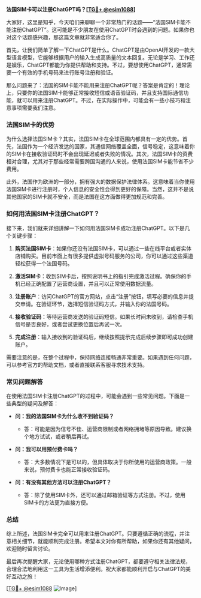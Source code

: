 **法国SIM卡可以注册ChatGPT吗？[[TG💪+ @esim1088](https://t.me/s/esim1088)]**

大家好，这里是知乎，今天咱们来聊聊一个非常热门的话题——“法国SIM卡能不能注册ChatGPT”。这可能是不少朋友在使用ChatGPT时会遇到的问题。如果你也对这个话题感兴趣，那这篇文章就非常适合你了。

首先，让我们简单了解一下ChatGPT是什么。ChatGPT是由OpenAI开发的一款大型语言模型，它能够根据用户的输入生成高质量的文本回复。无论是学习、工作还是娱乐，ChatGPT都能为你提供帮助和支持。不过，要想使用ChatGPT，通常需要一个有效的手机号码来进行账号注册和验证。

那么问题来了：法国的SIM卡能不能用来注册ChatGPT呢？答案是肯定的！理论上，只要你的法国SIM卡能够正常接收短信或语音验证码，并且支持国际通信功能，就可以用来注册ChatGPT。不过，在实际操作中，可能会有一些小技巧和注意事项需要我们注意。

### 法国SIM卡的优势

为什么选择法国SIM卡？其实，法国SIM卡在全球范围内都具有一定的优势。首先，法国作为一个经济发达的国家，其通信网络覆盖全面，信号稳定，这意味着你的SIM卡在接收验证码时不会出现延迟或者失败的情况。其次，法国SIM卡的资费相对合理，尤其对于那些经常需要跨国沟通的人来说，使用法国SIM卡能节省不少费用。

此外，法国作为欧洲的一部分，拥有强大的数据保护法律体系。这意味着当你使用法国SIM卡进行注册时，个人信息的安全性会得到更好的保障。当然，这并不是说其他国家的SIM卡就不安全，而是法国在这方面做得更加规范和完善。

### 如何用法国SIM卡注册ChatGPT？

接下来，我们就来详细讲解一下如何用法国SIM卡成功注册ChatGPT。以下是几个关键步骤：

1. **购买法国SIM卡**：如果你还没有法国SIM卡，可以通过一些在线平台或者实体店铺购买。目前市面上有很多提供虚拟号码服务的公司，你可以通过这些渠道轻松获得一个法国号码。

2. **激活SIM卡**：收到SIM卡后，按照说明书上的指引完成激活过程。确保你的手机已经正确配置了运营商设置，并且可以正常使用数据流量。

3. **注册账户**：访问ChatGPT的官方网站，点击“注册”按钮，填写必要的信息并提交申请。在验证环节，选择短信验证码方式，并输入你的法国号码。

4. **接收验证码**：等待运营商发送的验证码短信。如果长时间未收到，请检查手机信号是否良好，或者尝试更换位置后再试一次。

5. **完成注册**：输入接收到的验证码后，继续按照提示完成后续步骤即可成功创建账户。

需要注意的是，在整个过程中，保持网络连接畅通非常重要。如果遇到任何问题，可以参考官方的帮助文档，或者直接联系客服寻求技术支持。

### 常见问题解答

在使用法国SIM卡注册ChatGPT的过程中，可能会遇到一些常见问题。下面是一些典型的疑问及解答：

- **问：我的法国SIM卡为什么收不到验证码？**
  - 答：可能是因为信号不佳、运营商限制或者网络拥堵等原因导致。建议换个地方试试，或者稍后再试。

- **问：我可以用预付费卡吗？**
  - 答：大多数情况下是可以的，但具体取决于你所使用的运营商政策。一般来说，预付费卡也能正常接收验证码。

- **问：有没有其他方法可以注册ChatGPT？**
  - 答：除了使用SIM卡外，还可以通过邮箱验证等方式注册。不过，使用SIM卡的方法更为直接方便。

### 总结

综上所述，法国SIM卡完全可以用来注册ChatGPT。只要遵循正确的流程，并注意相关细节，就能顺利完成注册。希望本文对你有所帮助，如果你还有其他疑问，欢迎随时留言讨论。

最后再次提醒大家，无论使用哪种方式注册ChatGPT，都要遵守相关法律法规，合理合法地利用这一工具为生活增添便利。祝大家都能顺利开启与ChatGPT的美好互动之旅！

[[TG💪+ @esim1088](https://t.me/s/esim1088) ![Image](https://i.postimg.cc/4NQfJmqS/Snipaste-2025-05-13-00-14-12.png)]